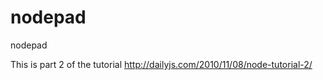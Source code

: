 nodepad
=======

nodepad

This is part 2 of the tutorial
http://dailyjs.com/2010/11/08/node-tutorial-2/